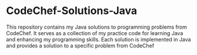 # CodeChef-Solutions-Java
This repository contains my Java solutions to programming problems from CodeChef. It serves as a collection of my practice code for learning Java and enhancing my programming skills.
Each solution is implemented in Java and provides a solution to a specific problem from CodeChef
